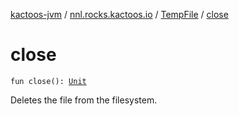 [kactoos-jvm](../../index.md) / [nnl.rocks.kactoos.io](../index.md) / [TempFile](index.md) / [close](./close.md)

# close

`fun close(): `[`Unit`](https://kotlinlang.org/api/latest/jvm/stdlib/kotlin/-unit/index.html)

Deletes the file from the filesystem.

